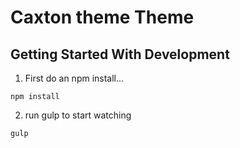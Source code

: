 Caxton theme Theme
============


Getting Started With Development
--------------------------------

1. First do an npm install...
```
npm install
```

2. run gulp to start watching

```
gulp
```
